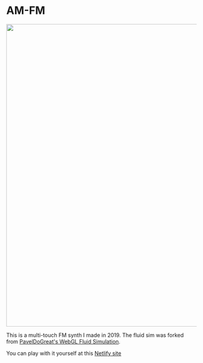 # AM-FM
<img src="/screenshot.png?raw=true" width="800">

This is a multi-touch FM synth I made in 2019. The fluid sim was forked from [PavelDoGreat's WebGL Fluid Simulation](https://paveldogreat.github.io/WebGL-Fluid-Simulation/).

You can play with it yourself at this [Netlify site](https://5dd714ce9982689a05bd96dd--vigilant-lumiere-040d89.netlify.app/)


